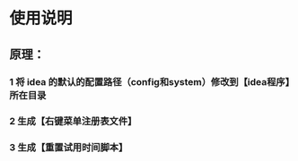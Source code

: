 # 使用说明 
## 原理：
### 1 将 idea 的默认的配置路径（config和system）修改到【idea程序】所在目录
### 2 生成【右键菜单注册表文件】
### 3 生成【重置试用时间脚本】 